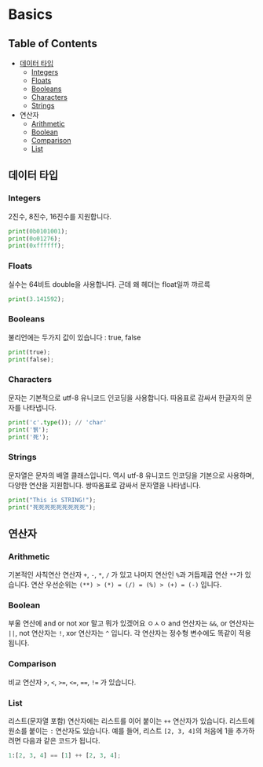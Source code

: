 # Basics
## Table of Contents
- [데이터 타입](#데이터-타입)
  - [Integers](#integers)
  - [Floats](#floats)
  - [Booleans](#booleans)
  - [Characters](#characters)
  - [Strings](#strings)
- 연산자
  - [Arithmetic](#arithmetic)
  - [Boolean](#boolean)
  - [Comparison](#comparison)
  - [List](#list)

## 데이터 타입
### Integers
2진수, 8진수, 16진수를 지원합니다.
```python
print(0b0101001);
print(0o01276);
print(0xffffff);
```
### Floats
실수는 64비트 double을 사용합니다. 근데 왜 헤더는 float일까 꺄르륵
```python
print(3.141592);
```

### Booleans
불리언에는 두가지 값이 있습니다 : true, false
```python
print(true);
print(false);
```

### Characters
문자는 기본적으로 utf-8 유니코드 인코딩을 사용합니다. 따옴표로 감싸서 한글자의 문자를 나타냅니다.
```python
print('c'.type()); // 'char'
print('뷁');
print('死');
```

### Strings
문자열은 문자의 배열 클래스입니다. 역시 utf-8 유니코드 인코딩을 기본으로 사용하며, 다양한 연산을 지원합니다.
쌍따옴표로 감싸서 문자열을 나타냅니다.
```python
print("This is STRING!");
print("死死死死死死死死死");
```

## 연산자
### Arithmetic
기본적인 사칙연산 연산자 `+`, `-`, `*`, `/` 가 있고 나머지 연산인 `%`과 거듭제곱 연산 `**`가 있습니다.
연산 우선순위는 `(**) > (*) = (/) = (%) > (+) = (-)` 입니다.

### Boolean
부울 연산에 and or not xor 말고 뭐가 있겠어요 ㅇㅅㅇ
and 연산자는 `&&`, or 연산자는 `||`, not 연산자는 `!`, xor 연산자는 `^` 입니다.
각 연산자는 정수형 변수에도 똑같이 적용됩니다.

### Comparison
비교 연산자 `>`, `<`, `>=`, `<=`, `==`, `!=` 가 있습니다.

### List
리스트(문자열 포함) 연산자에는 리스트를 이어 붙이는 `++` 연산자가 있습니다.
리스트에 원소를 붙이는 `:` 연산자도 있습니다.
예를 들어, 리스트 `[2, 3, 4]`의 처음에 1을 추가하려면 다음과 같은 코드가 됩니다.
```python
1:[2, 3, 4] == [1] ++ [2, 3, 4];
```